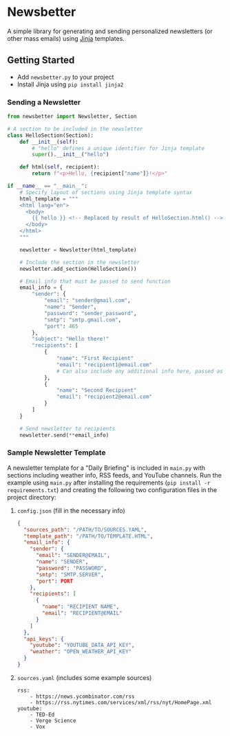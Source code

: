 # Newsbetter

A simple library for generating and sending personalized newsletters (or other mass emails) using [Jinja](https://jinja.palletsprojects.com/en/2.11.x/) templates.

## Getting Started

- Add `newsbetter.py` to your project
- Install Jinja using `pip install jinja2`

### Sending a Newsletter

```python
from newsbetter import Newsletter, Section

# A section to be included in the newsletter
class HelloSection(Section):
	def __init__(self):
        # "hello" defines a unique identifier for Jinja template
        super().__init__("hello")

    def html(self, recipient):
        return f"<p>Hello, {recipient["name"]}!</p>"

if __name__ == "__main__":
    # Specify layout of sections using Jinja template syntax
    html_template = """
    <html lang="en">
      <body>
        {{ hello }} <!-- Replaced by result of HelloSection.html() -->
      </body>
    </html>
    """

    newsletter = Newsletter(html_template)

    # Include the section in the newsletter
    newsletter.add_section(HelloSection())

    # Email info that must be passed to send function
    email_info = {
        "sender": {
            "email": "sender@gmail.com",
            "name": "Sender",
            "password": "sender_password",
            "smtp": "smtp.gmail.com",
            "port": 465
        },
        "subject": "Hello there!"
        "recipients": [
            {
                "name": "First Recipient"
                "email": "recipient1@email.com"
                # Can also include any additional info here, passed as dict argument to Section.html()
            },
            {
                "name": "Second Recipient"
                "email": "recipient2@email.com"
            }
        ]
    }

    # Send newsletter to recipients
    newsletter.send(**email_info)
```

### Sample Newsletter Template

A newsletter template for a "Daily Briefing" is included in `main.py` with sections including weather info, RSS feeds, and YouTube channels. Run the example using `main.py` after installing the requirements (`pip install -r requirements.txt`) and creating the following two configuration files in the project directory:

1. `config.json` (fill in the necessary info)

   ```json
   {
     "sources_path": "/PATH/TO/SOURCES.YAML",
     "template_path": "/PATH/TO/TEMPLATE.HTML",
     "email_info": {
       "sender": {
         "email": "SENDER@EMAIL",
         "name": "SENDER",
         "password": "PASSWORD",
         "smtp": "SMTP.SERVER",
         "port": PORT
       },
       "recipients": [
         {
           "name": "RECIPIENT NAME",
           "email": "RECIPIENT@EMAIL"
         }
       ]
     },
     "api_keys": {
       "youtube": "YOUTUBE_DATA_API_KEY",
       "weather": "OPEN_WEATHER_API_KEY"
     }
   }
   ```

2. `sources.yaml` (includes some example sources)

   ```
   rss:
       - https://news.ycombinator.com/rss
       - https://rss.nytimes.com/services/xml/rss/nyt/HomePage.xml
   youtube:
       - TED-Ed
       - Verge Science
       - Vox
   ```
